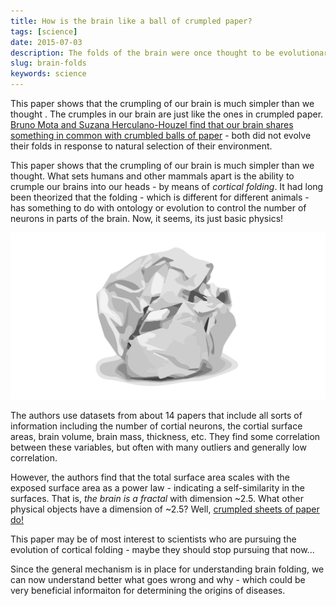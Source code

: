 ```yaml
---
title: How is the brain like a ball of crumpled paper?
tags: [science]
date: 2015-07-03
description: The folds of the brain were once thought to be evolutionary conserved, but now scientists have found that the folding may just be general physics at work.
slug: brain-folds
keywords: science
---
```


This paper shows that the crumpling of our brain is much simpler than we thought . The crumples in our brain are just like the ones in crumpled paper.
[Bruno Mota and Suzana Herculano-Houzel find that our brain shares something in common with crumbled balls of paper](http://dx.doi.org/10.1126/science.aaa9101) - both did not evolve their folds in response to natural selection of their environment.


This paper shows that the crumpling of our brain is much simpler than we thought. What sets humans and other mammals apart is the ability to crumple our brains into our heads - by means of *cortical folding*. It had long been theorized that the folding - which is different for different animals - has something to do with ontology or evolution to control the number of neurons in parts of the brain. Now, it seems, its just basic physics!

![Crumpled paper has a lot more to do with brains than we previously thought](/img/crumpled_paper.svg)

The authors use datasets from about 14 papers that include all sorts of information including the number of cortial neurons, the cortial surface areas, brain volume, brain mass, thickness, etc. They find some correlation between these variables, but often with many outliers and generally low correlation.

However, the authors find that the total surface area scales with the exposed surface area as a power law - indicating a self-similarity in the surfaces. That is, *the brain is a fractal* with dimension ~2.5. What other physical objects have a dimension of ~2.5? Well, [crumpled sheets of paper do!](http://dx.doi.org/10.1103/PhysRevA.35.3056)

This paper may be of most interest to scientists who are pursuing the evolution of cortical folding - maybe they should stop pursuing that now...

Since the general mechanism is in place for understanding brain folding, we can now understand better what goes wrong and why - which could be very beneficial informaiton for determining the origins of diseases.
